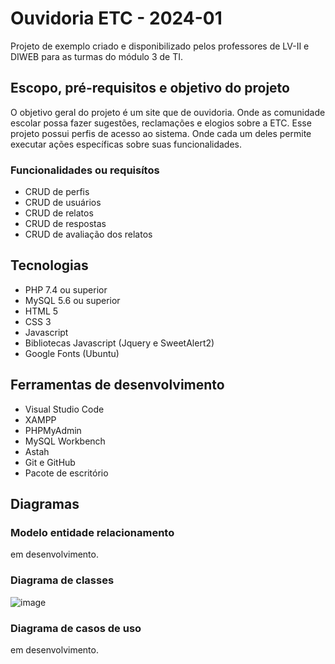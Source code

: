 # Ouvidoria ETC - 2024-01

Projeto de exemplo criado e disponibilizado pelos professores de LV-II e DIWEB para as turmas do módulo 3 de TI.

## Escopo, pré-requisitos e objetivo do projeto

O objetivo geral do projeto é um site que de ouvidoria. Onde as comunidade escolar possa fazer sugestões, reclamações e elogios sobre a ETC.
Esse projeto possui perfis de acesso ao sistema. Onde cada um deles permite executar ações específicas sobre suas funcionalidades.

### Funcionalidades ou requisítos

- CRUD de perfis
- CRUD de usuários
- CRUD de relatos
- CRUD de respostas
- CRUD de avaliação dos relatos

## Tecnologias
- PHP 7.4 ou superior
- MySQL 5.6 ou superior
- HTML 5
- CSS 3
- Javascript
- Bibliotecas Javascript (Jquery e SweetAlert2)
- Google Fonts (Ubuntu)

## Ferramentas de desenvolvimento
- Visual Studio Code
- XAMPP
- PHPMyAdmin
- MySQL Workbench
- Astah
- Git e GitHub
- Pacote de escritório


## Diagramas

### Modelo entidade relacionamento 
em desenvolvimento.

### Diagrama de classes

![image](https://github.com/RoniePetersonDF2/pcc_sample_2023_02/assets/5281345/276ec9a7-fcf8-43c8-bf2e-786b7aea1cca)

### Diagrama de casos de uso

em desenvolvimento.
